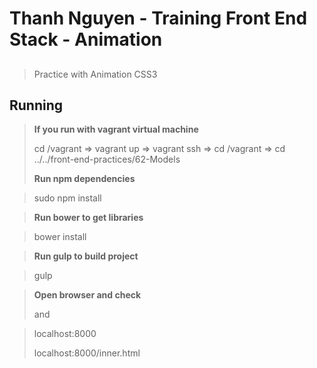 # Thanh Nguyen - Training Front End Stack - Animation
## 
> Practice with Animation CSS3
>
## Running ##
> **If you run with vagrant virtual machine**
>
> cd /vagrant => vagrant up => vagrant ssh => cd /vagrant => cd ../../front-end-practices/62-Models
>
> **Run npm dependencies**

> sudo npm install

> **Run bower to get libraries**

> bower install

> **Run gulp to build project**

> gulp

> **Open browser and check**
> 
> and

> localhost:8000
>
> localhost:8000/inner.html